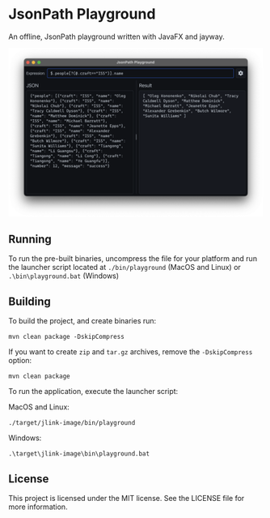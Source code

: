 # JsonPath Playground

An offline, JsonPath playground written with JavaFX and jayway.

![Dark Mode Screenshot](.github/assets/screenshot-dark.png)

## Running
To run the pre-built binaries, uncompress the file for your platform and run 
the launcher script located at `./bin/playground` (MacOS and Linux) or 
`.\bin\playground.bat` (Windows) 

## Building
To build the project, and create binaries run:
```shell
mvn clean package -DskipCompress
```

If you want to create `zip` and `tar.gz` archives, remove the `-DskipCompress`
option:
```shell
mvn clean package
```

To run the application, execute the launcher script:

MacOS and Linux:
```shell
./target/jlink-image/bin/playground
```
Windows:
```shell
.\target\jlink-image\bin\playground.bat
```

## License
This project is licensed under the MIT license.
See the LICENSE file for more information.